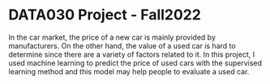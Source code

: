 # DATA030 Project - Fall2022
In the car market, the price of a new car is mainly provided by manufacturers. On the other hand, the value of a used car is hard to determine since there are a variety of factors related to it. In this project, I used machine learning to predict the price of used cars with the supervised learning method and this model may help people to evaluate a used car.
